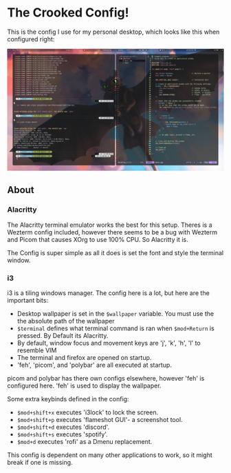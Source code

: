 # The Crooked Config!

This is the config I use for my personal desktop, which looks like this when configured right:

![Example Desktop](desktop_ex.png)

## About

### Alacritty

The Alacritty terminal emulator works the best for this setup. Theres is a Wezterm config
included, however there seems to be a bug with Wezterm and Picom that causes XOrg to 
use 100% CPU. So Alacritty it is. 

The Config is super simple as all it does is set the font and style the terminal window.

### i3

i3 is a tiling windows manager. The config here is a lot, but here are the important bits:

- Desktop wallpaper is set in the `$wallpaper` variable. You must use the the absolute path of the wallpaper
- `$terminal` defines what terminal command is ran when `$mod+Return` is pressed. By Default its Alacritty.
- By default, window focus and movement keys are 'j', 'k', 'h', 'l' to resemble VIM
- The terminal and firefox are opened on startup.
- 'feh', 'picom', and 'polybar' are all executed at startup.

picom and polybar has there own configs elsewhere, however 'feh' is configured here.
'feh' is used to display the wallpaper.

Some extra keybinds defined in the config:
- `$mod+shift+x` executes 'i3lock' to lock the screen.
- `$mod+shift+p` executes 'flameshot GUI'- a screenshot tool.
- `$mod+shift+d` executes 'discord'.
- `$mod+shift+s` executes 'spotify'.
- `$mod+d` executes 'rofi' as a Dmenu replacement.

This config is dependent on many other applications to work, so it might break if one is missing.
